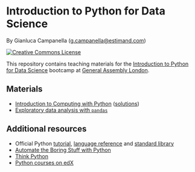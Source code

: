 # Introduction to Python for Data Science

By Gianluca Campanella (<g.campanella@estimand.com>)

[![Creative Commons License](https://i.creativecommons.org/l/by/4.0/80x15.png)](http://creativecommons.org/licenses/by/4.0/)

This repository contains teaching materials for the [Introduction to Python for Data Science](https://generalassemb.ly/education/intro-to-python-for-data-science-bootcamp/london) bootcamp at [General Assembly London](https://generalassemb.ly/locations/london).

## Materials

* [Introduction to Computing with Python](https://cdn.rawgit.com/estimand/intro-to-python-for-data-science/master/01_Intro_to_Computing.ipynb) ([solutions](https://cdn.rawgit.com/estimand/intro-to-python-for-data-science/master/01_Intro_to_Computing_Solutions.ipynb))
* [Exploratory data analysis with `pandas`](https://cdn.rawgit.com/estimand/intro-to-python-for-data-science/master/02_EDA_with_pandas.ipynb)

## Additional resources
* Official Python [tutorial](https://docs.python.org/3/tutorial/), [language reference](https://docs.python.org/3/reference/) and [standard library](https://docs.python.org/3/library/)
* [Automate the Boring Stuff with Python](https://automatetheboringstuff.com/)
* [Think Python](https://greenteapress.com/wp/think-python-2e/)
* [Python courses on edX](https://www.edx.org/learn/python)
